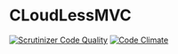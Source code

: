 # CLoudLessMVC
[![Scrutinizer Code Quality](https://scrutinizer-ci.com/g/cyonite/CloudLess/badges/quality-score.png?b=master)](https://scrutinizer-ci.com/g/cyonite/CloudLess/?branch=master) [![Code Climate](https://codeclimate.com/github/cyonite/CloudLess/badges/gpa.svg)](https://codeclimate.com/github/cyonite/CloudLess)
